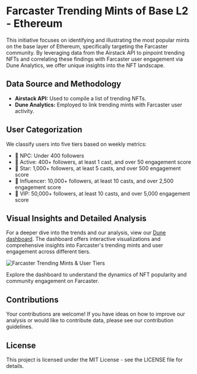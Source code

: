 # Farcaster Trending Mints of Base L2 - Ethereum

This initiative focuses on identifying and illustrating the most popular mints on the base layer of Ethereum, specifically targeting the Farcaster community. By leveraging data from the Airstack API to pinpoint trending NFTs and correlating these findings with Farcaster user engagement via Dune Analytics, we offer unique insights into the NFT landscape.

## Data Source and Methodology

- **Airstack API:** Used to compile a list of trending NFTs.
- **Dune Analytics:** Employed to link trending mints with Farcaster user activity.

## User Categorization

We classify users into five tiers based on weekly metrics:

- 🤖 NPC: Under 400 followers
- 🥉 Active: 400+ followers, at least 1 cast, and over 50 engagement score
- 🥈 Star: 1,000+ followers, at least 5 casts, and over 500 engagement score
- 🥇 Influencer: 10,000+ followers, at least 10 casts, and over 2,500 engagement score
- 💎 VIP: 50,000+ followers, at least 10 casts, and over 5,000 engagement score

## Visual Insights and Detailed Analysis

For a deeper dive into the trends and our analysis, view our [Dune dashboard](https://dune.com/takeshinakamoto/fctrendingmints). The dashboard offers interactive visualizations and comprehensive insights into Farcaster's trending mints and user engagement across different tiers.

![Farcaster Trending Mints & User Tiers](https://github.com/ash-rk/Dune_Dashboard-Farcaster_Trending_NFTs/blob/main/FC%20Trending%20Mints%20%26%20User%20Tiers.png)

Explore the dashboard to understand the dynamics of NFT popularity and community engagement on Farcaster.

## Contributions

Your contributions are welcome! If you have ideas on how to improve our analysis or would like to contribute data, please see our contribution guidelines.

## License

This project is licensed under the MIT License - see the LICENSE file for details.
